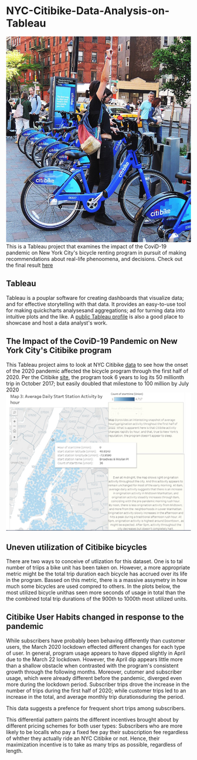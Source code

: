# NYC-Citibike-Data-Analysis-on-Tableau
![](Images/citi-bike-station-bikes.jpg)
This is a Tableau project that examines the impact of the CoviD-19 pandemic on  New York City's bicycle renting program in pursuit of making recommendations about real-life phenoomena, and decisions. Check out the final result [here](https://public.tableau.com/profile/alexei.flores#!/vizhome/CoviDimpactonNYCCitibikeProgram_16155866797150/Story1?publish=yes)
## Tableau
Tableau is a pouplar software for creating dashboards that visualize data; and for effective storytelling with that data. It provides an easy-to-use tool for making quickcharts analysesand aggregations; ad for turning data  into intuitive plots and the like. A [public Tableau profile](https://public.tableau.com/profile/alexei.flores#!/) is also a good place to showcase and host a data analyst's work. 
## The Impact of the CoviD-19 Pandemic on New York City's Citibike program
This Tableau project aims to look at NYC Citibike [data](https://www.citibikenyc.com/system-data) to see how the onset of the 2020 pandemic affected the bicycle program through the first half of 2020. Per the Citibike [site](https://www.citibikenyc.com/about), the program took 6 years to log its 50 millionth trip in October 2017; but easily doubled that milestone to 100 million by July 2020
![](Images/Map3.jpg)
## Uneven utilization of Citibike bicycles
There are two ways to conceive of utlization for this dataset. One is to tal number of triips a bike unit has been taken on. However, a more appropriate metric might be the total trip duration each bicycle has accrued over its life in the program. Bassed on this metric, there is a massive assymetry in how much some bicycles are used compred to others. In the plots below, the most utilized bicycle unithas seen more seconds of usage in total than the the combined total trip durations of the 900th to 1000th most utilized units.  
## Citibike User Habits changed in response to the pandemic
While subscribers have probably been behaving differently than customer users, the March 2020 lockdown effected different changes for each type of user. In general, program usage 
appears to have dipped slightly in April due to the March 22 lockdown. However, the April dip appears little more than a shallow obstacle when contrasted with the program's consistent growth through the following months. Moreover, cutomer and subscriber usage, which were already different before the pandemic, diverged even more during the lockdown period. Subscriber trips drove the increase in the number of trips during the first half of 2020; while customer trips led to an increase in the total, and average monthly trip durationsduring the period. 

This data suggests a prefence for frequent short trips among subscribers. 

This differential pattern paints the different incentives brought about by different pricing schemes for both user types: Subscribers who are more likely to be localls who pay a fixed fee pay their subscription fee regardless of whther they actually ride an NYC Citibike or not. Hence, their maximization incentive is to take as many trips as possible, regardless of length. 

## 
